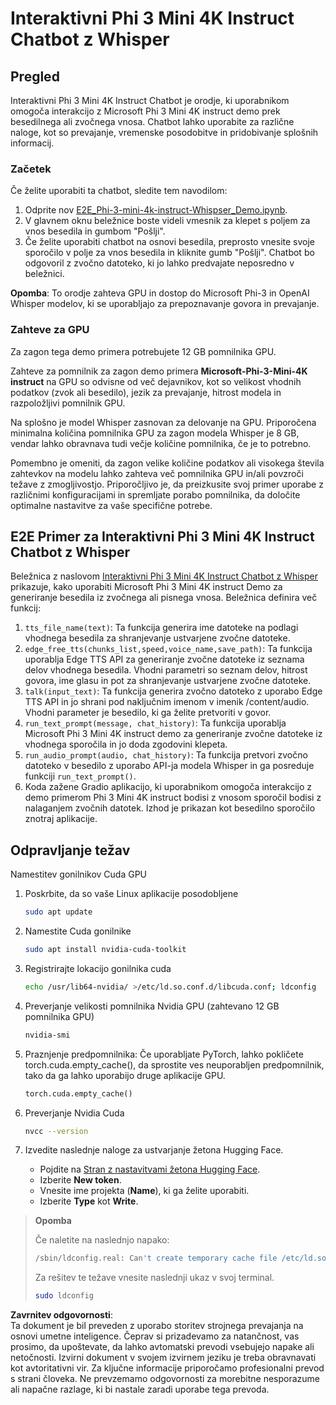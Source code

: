 # Interaktivni Phi 3 Mini 4K Instruct Chatbot z Whisper

## Pregled

Interaktivni Phi 3 Mini 4K Instruct Chatbot je orodje, ki uporabnikom omogoča interakcijo z Microsoft Phi 3 Mini 4K instruct demo prek besedilnega ali zvočnega vnosa. Chatbot lahko uporabite za različne naloge, kot so prevajanje, vremenske posodobitve in pridobivanje splošnih informacij.

### Začetek

Če želite uporabiti ta chatbot, sledite tem navodilom:

1. Odprite nov [E2E_Phi-3-mini-4k-instruct-Whispser_Demo.ipynb](https://github.com/microsoft/Phi-3CookBook/blob/main/code/06.E2E/E2E_Phi-3-mini-4k-instruct-Whispser_Demo.ipynb).
2. V glavnem oknu beležnice boste videli vmesnik za klepet s poljem za vnos besedila in gumbom "Pošlji".
3. Če želite uporabiti chatbot na osnovi besedila, preprosto vnesite svoje sporočilo v polje za vnos besedila in kliknite gumb "Pošlji". Chatbot bo odgovoril z zvočno datoteko, ki jo lahko predvajate neposredno v beležnici.

**Opomba**: To orodje zahteva GPU in dostop do Microsoft Phi-3 in OpenAI Whisper modelov, ki se uporabljajo za prepoznavanje govora in prevajanje.

### Zahteve za GPU

Za zagon tega demo primera potrebujete 12 GB pomnilnika GPU.

Zahteve za pomnilnik za zagon demo primera **Microsoft-Phi-3-Mini-4K instruct** na GPU so odvisne od več dejavnikov, kot so velikost vhodnih podatkov (zvok ali besedilo), jezik za prevajanje, hitrost modela in razpoložljivi pomnilnik GPU.

Na splošno je model Whisper zasnovan za delovanje na GPU. Priporočena minimalna količina pomnilnika GPU za zagon modela Whisper je 8 GB, vendar lahko obravnava tudi večje količine pomnilnika, če je to potrebno.

Pomembno je omeniti, da zagon velike količine podatkov ali visokega števila zahtevkov na modelu lahko zahteva več pomnilnika GPU in/ali povzroči težave z zmogljivostjo. Priporočljivo je, da preizkusite svoj primer uporabe z različnimi konfiguracijami in spremljate porabo pomnilnika, da določite optimalne nastavitve za vaše specifične potrebe.

## E2E Primer za Interaktivni Phi 3 Mini 4K Instruct Chatbot z Whisper

Beležnica z naslovom [Interaktivni Phi 3 Mini 4K Instruct Chatbot z Whisper](https://github.com/microsoft/Phi-3CookBook/blob/main/code/06.E2E/E2E_Phi-3-mini-4k-instruct-Whispser_Demo.ipynb) prikazuje, kako uporabiti Microsoft Phi 3 Mini 4K instruct Demo za generiranje besedila iz zvočnega ali pisnega vnosa. Beležnica definira več funkcij:

1. `tts_file_name(text)`: Ta funkcija generira ime datoteke na podlagi vhodnega besedila za shranjevanje ustvarjene zvočne datoteke.
2. `edge_free_tts(chunks_list,speed,voice_name,save_path)`: Ta funkcija uporablja Edge TTS API za generiranje zvočne datoteke iz seznama delov vhodnega besedila. Vhodni parametri so seznam delov, hitrost govora, ime glasu in pot za shranjevanje ustvarjene zvočne datoteke.
3. `talk(input_text)`: Ta funkcija generira zvočno datoteko z uporabo Edge TTS API in jo shrani pod naključnim imenom v imenik /content/audio. Vhodni parameter je besedilo, ki ga želite pretvoriti v govor.
4. `run_text_prompt(message, chat_history)`: Ta funkcija uporablja Microsoft Phi 3 Mini 4K instruct demo za generiranje zvočne datoteke iz vhodnega sporočila in jo doda zgodovini klepeta.
5. `run_audio_prompt(audio, chat_history)`: Ta funkcija pretvori zvočno datoteko v besedilo z uporabo API-ja modela Whisper in ga posreduje funkciji `run_text_prompt()`.
6. Koda zažene Gradio aplikacijo, ki uporabnikom omogoča interakcijo z demo primerom Phi 3 Mini 4K instruct bodisi z vnosom sporočil bodisi z nalaganjem zvočnih datotek. Izhod je prikazan kot besedilno sporočilo znotraj aplikacije.

## Odpravljanje težav

Namestitev gonilnikov Cuda GPU

1. Poskrbite, da so vaše Linux aplikacije posodobljene

    ```bash
    sudo apt update
    ```

2. Namestite Cuda gonilnike

    ```bash
    sudo apt install nvidia-cuda-toolkit
    ```

3. Registrirajte lokacijo gonilnika cuda

    ```bash
    echo /usr/lib64-nvidia/ >/etc/ld.so.conf.d/libcuda.conf; ldconfig
    ```

4. Preverjanje velikosti pomnilnika Nvidia GPU (zahtevano 12 GB pomnilnika GPU)

    ```bash
    nvidia-smi
    ```

5. Praznjenje predpomnilnika: Če uporabljate PyTorch, lahko pokličete torch.cuda.empty_cache(), da sprostite ves neuporabljen predpomnilnik, tako da ga lahko uporabijo druge aplikacije GPU.

    ```python
    torch.cuda.empty_cache() 
    ```

6. Preverjanje Nvidia Cuda

    ```bash
    nvcc --version
    ```

7. Izvedite naslednje naloge za ustvarjanje žetona Hugging Face.

    - Pojdite na [Stran z nastavitvami žetona Hugging Face](https://huggingface.co/settings/tokens?WT.mc_id=aiml-137032-kinfeylo).
    - Izberite **New token**.
    - Vnesite ime projekta (**Name**), ki ga želite uporabiti.
    - Izberite **Type** kot **Write**.

> **Opomba**
>
> Če naletite na naslednjo napako:
>
> ```bash
> /sbin/ldconfig.real: Can't create temporary cache file /etc/ld.so.cache~: Permission denied 
> ```
>
> Za rešitev te težave vnesite naslednji ukaz v svoj terminal.
>
> ```bash
> sudo ldconfig
> ```

**Zavrnitev odgovornosti**:  
Ta dokument je bil preveden z uporabo storitev strojnega prevajanja na osnovi umetne inteligence. Čeprav si prizadevamo za natančnost, vas prosimo, da upoštevate, da lahko avtomatski prevodi vsebujejo napake ali netočnosti. Izvirni dokument v svojem izvirnem jeziku je treba obravnavati kot avtoritativni vir. Za ključne informacije priporočamo profesionalni prevod s strani človeka. Ne prevzemamo odgovornosti za morebitne nesporazume ali napačne razlage, ki bi nastale zaradi uporabe tega prevoda.